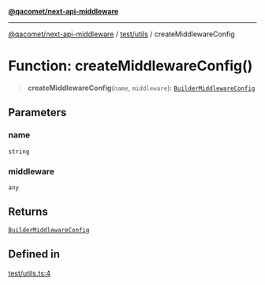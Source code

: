 [**@qacomet/next-api-middleware**](../../../README.md)

***

[@qacomet/next-api-middleware](../../../modules.md) / [test/utils](../README.md) / createMiddlewareConfig

# Function: createMiddlewareConfig()

> **createMiddlewareConfig**(`name`, `middleware`): [`BuilderMiddlewareConfig`](../../../types/type-aliases/BuilderMiddlewareConfig.md)

## Parameters

### name

`string`

### middleware

`any`

## Returns

[`BuilderMiddlewareConfig`](../../../types/type-aliases/BuilderMiddlewareConfig.md)

## Defined in

[test/utils.ts:4](https://github.com/QAComet/next-api-middleware/blob/3366b8d2adaafc4e5dd18b77dbaa4989c3681903/src/test/utils.ts#L4)
